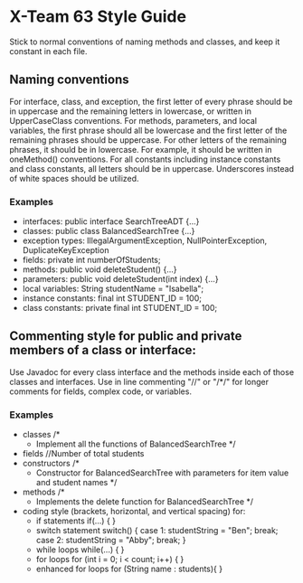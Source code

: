 # X-Team 63 Style Guide
Stick to normal conventions of naming methods and classes, and keep it constant in each file. 

## Naming conventions
For interface, class, and exception, the first letter of every phrase should be in uppercase and the remaining letters in lowercase, or written in UpperCaseClass conventions.
For methods, parameters, and local variables, the first phrase should all be lowercase and the first letter of the remaining phrases should be uppercase. For other letters of the remaining phrases, it should be in lowercase. For example, it should be written in oneMethod() conventions.
For all constants including instance constants and class constants, all letters should be in uppercase. Underscores instead of white spaces should be utilized.

### Examples
* interfaces: 
  public interface SearchTreeADT {...}
* classes:
  public class BalancedSearchTree {...}
* exception types:
  IllegalArgumentException, NullPointerException, DuplicateKeyException
* fields:
  private int numberOfStudents;
* methods:
  public void deleteStudent() {...}
* parameters:
  public void deleteStudent(int index) {...}
* local variables:
  String studentName = "Isabella";
* instance constants:
  final int STUDENT_ID = 100;
* class constants:
  private final int STUDENT_ID = 100;
  
## Commenting style for public and private members of a class or interface:
Use Javadoc for every class interface and the methods inside each of those classes and interfaces.
Use in line commenting "//" or "/*/" for longer comments for fields, complex code, or variables.

### Examples

* classes
  /*
  * Implement all the functions of BalancedSearchTree
  */
* fields
  //Number of total students
* constructors
  /*
  * Constructor for BalancedSearchTree with parameters for item value and student names
  */
* methods
  /*
  * Implements the delete function for BalancedSearchTree 
  */
* coding style (brackets, horizontal, and vertical spacing) for:
  * if statements
      if(...) {
      }
  * switch statement
      switch() {
        case 1: studentString = "Ben";
                break;
        case 2: studentString = "Abby";
                break;
      }
  * while loops
      while(...) {
      }
  * for loops
      for (int i = 0; i < count; i++) {
      }
  * enhanced for loops
      for (String name : students){
      }
